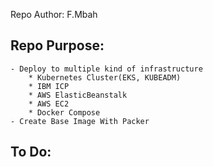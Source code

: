 Repo Author: F.Mbah## Repo Purpose:    - Deploy to multiple kind of infrastructure         * Kubernetes Cluster(EKS, KUBEADM)         * IBM ICP         * AWS ElasticBeanstalk         * AWS EC2         * Docker Compose     - Create Base Image With Packer## To Do: